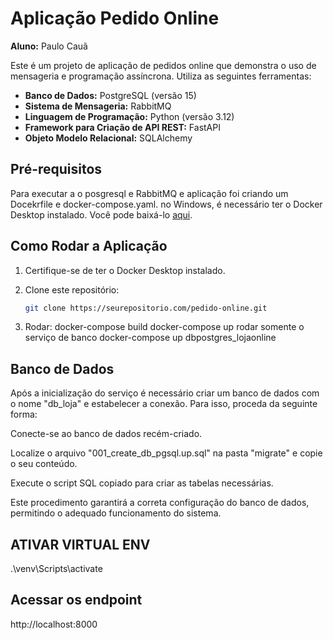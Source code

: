 
# Aplicação Pedido Online

**Aluno:** Paulo Cauã

Este é um projeto de aplicação de pedidos online que demonstra o uso de mensageria e programação assíncrona. Utiliza as seguintes ferramentas:

- **Banco de Dados:** PostgreSQL (versão 15)
- **Sistema de Mensageria:** RabbitMQ
- **Linguagem de Programação:** Python (versão 3.12)
- **Framework para Criação de API REST:** FastAPI
- **Objeto Modelo Relacional:** SQLAlchemy

## Pré-requisitos

Para executar a o posgresql e RabbitMQ e aplicação foi criando um Docekrfile e docker-compose.yaml. no Windows, é necessário ter o Docker Desktop instalado. Você pode baixá-lo [aqui](https://www.docker.com/products/docker-desktop/).

## Como Rodar a Aplicação

1. Certifique-se de ter o Docker Desktop instalado.

2. Clone este repositório:

   ```bash
   git clone https://seurepositorio.com/pedido-online.git
   

3. Rodar:
   docker-compose build
   docker-compose up 
   rodar somente o serviço de banco
    docker-compose up dbpostgres_lojaonline


## Banco de Dados
   Após a inicialização do serviço é necessário criar um banco     de   dados com o nome "db_loja" e estabelecer a conexão. Para isso, proceda da seguinte forma:

Conecte-se ao banco de dados recém-criado.

Localize o arquivo "001_create_db_pgsql.up.sql" na pasta "migrate" e copie o seu conteúdo.

Execute o script SQL copiado para criar as tabelas necessárias.

Este procedimento garantirá a correta configuração do banco de dados, permitindo o adequado funcionamento do sistema. 
## ATIVAR VIRTUAL ENV
 .\venv\Scripts\activate
 
## Acessar os endpoint 
   http://localhost:8000



   